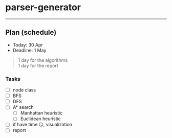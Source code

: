 # parser-generator

---

## Plan (schedule)
* Today: 30 Apr
* Deadline: 1 May

> 1 day for the algorithms<br>
> 1 day for the report

### Tasks
* [ ] node class
* [ ] BFS
* [ ] DFS
* [ ] A* search
  * [ ] Manhattan heuristic
  * [ ] Euclidean heuristic
* [ ] if have time 😏, visualization
* [ ] report
